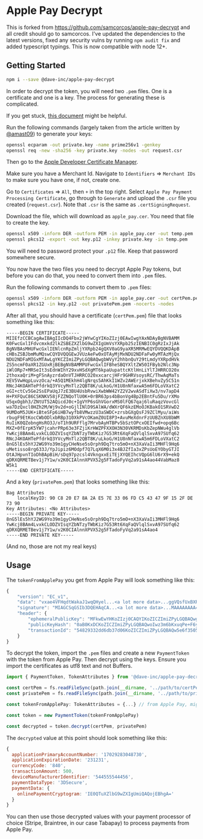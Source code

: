 # Apple Pay Decrypt

This is forked from https://github.com/samcorcos/apple-pay-decrypt and all credit should go to samcorcos. I've updated the dependencies to the latest versions, fixed any security vulns by running `npm audit fix` and added typescript typings. This is now compatible with node 12+.

## Getting Started

```sh
npm i --save @dave-inc/apple-pay-decrypt
```

In order to decrypt the token, you will need two `.pem` files. One is a certificate and one is a key. The process for generating these is complicated.

If you get stuck, [this document](https://aaronmastsblog.com/blog/apple-pay-certificates/) might be helpful.

Run the following commands (largely taken from the article written by [@amast09](https://github.com/amast09)) to generate your keys:

```sh
openssl ecparam -out private.key -name prime256v1 -genkey
openssl req -new -sha256 -key private.key -nodes -out request.csr
```

Then go to the [Apple Developer Certificate Manager](https://developer.apple.com/account/ios/certificate/).

Make sure you have a Merchant Id. Navigate to `Identifiers` => `Merchant IDs` to make sure you have one, if not, create one.

Go to `Certificates` => `All`, then `+` in the top right. Select `Apple Pay Payment Processing Certificate`, go through to `Generate` and upload the `.csr` file you created (`request.csr`). Note that `.csr` is the same as `.certSigningRequest`.

Download the file, which will download as `apple_pay.cer`. You need that file to create the key.

```sh
openssl x509 -inform DER -outform PEM -in apple_pay.cer -out temp.pem
openssl pkcs12 -export -out key.p12 -inkey private.key -in temp.pem
```

You will need to password protect your `.p12` file. Keep that password somewhere secure.

You now have the two files you need to decrypt Apple Pay tokens, but before you can do that, you need to convert them into `.pem` files.

Run the following commands to convert them to `.pem` files:

```sh
openssl x509 -inform DER -outform PEM -in apple_pay.cer -out certPem.pem
openssl pkcs12 -in key.p12 -out privatePem.pem -nocerts -nodes
```

After all that, you should have a certificate (`certPem.pem`) file that looks something like this:

```
-----BEGIN CERTIFICATE-----
MIIEfzCCBCagAwIBAgIIcDQ4Fbx2jWYwCgYIKoZIzj0EAwIwgYAxNDAyBgNVBAMM
K0FwcGxlIFdvcmxkd2lkZSBEZXZlbG9wZXIgUmVsYXRpb25zIENBIC0gRzIxJjAk
BgNVBAsMHUFwcGxlIENlcnRpZmljYXRpb24gQXV0aG9yaXR5MRMwEQYDVQQKDApB
cHBsZSBJbmMuMQswCQYDVQQGEwJVUzAeFw0xOTAyMjMxNDU2NDFaFw0yMTAzMjQx
NDU2NDFaMIGxMTAwLgYKCZImiZPyLGQBAQwgbWVyY2hhbnQuY29tLmdyYXRpdHVk
ZS5ncmF0aXR1ZGUxRjBEBgNVBAMMPUFwcGxlIFBheSBQYXltZW50IFByb2Nlc3Np
iWlORp7+MRSeIt3sEdnWIhY29xvHSdXgMT6kpaUupattcKtlHnLiYlTJHRRCO20x
2thoxaQriM+gFSnAyzrdaOnVTJHRRCO20xxcarcjHFr9GHRVsoysRC/ThwAqMaTs
XEV5VwHqpLuvzOca/+A5Q1MEkhH4lgNrqs5AhKkI1WZv2AWErjxkXBehvZy5C51n
RNcJ4KOAHTePfdrkQ3YVcyMnTlz2QBT8K/uLkoG/H1U8nNfaxwA5m6FDLoVXatC2
oGI+ctCv5Ge2SsEPaUqJ7zE3BU4UsbRvwiXwbWW42YZ2V2wvASdTiXw3/nv7apD4
H+PXFQuC86CSKNKV58jFZZNQoTlU0K+0rBR63ps4bBonVg4Bp2EBntFu5Du/rXMo
U5qxOgbh3/ZNtUT52AQicdJ0c+IgVYP6sGhVGorxMS0lFQ67qaj6luRaqzVovcGl
wa7DzQxcl0HZh2M/Wj9v2d+oGjlINlD9SAlWA/dWXrQF6kzEMoOJKBakO1SRVwD2
9UMDoM5JUK+iBteSFp6iHB7wyfb8VMwzzU3aSWDC+zrsbGXgQsFJ9ZClMyu/aiWs
rbugF9EtKocCWbODlxbRBp310XkPVcOKamZ0UI8P3+AvuMeXdnrFzUUBZnXU8bWM
RuIiK0QZobngHsRO3J/oT1h9URFflg7MrvbAyHTBPv5bSztOPcxOEIfwd+opq6Bc
MXZ+0fErpK5YW7jcahrPRp63e3FZjiKrHWZPFXXOH3N30VKRMDsKbZepNWu4glVb
YwKcj8BAm4LvxkCLODZVIsqYZbNTzyTWbKiz7G53Rt6XqFaQVlqlSxvA97SUfq62
RNcJ4KOAHTePfdrkQ3YVcyMnTlz2QBT8K/uLkoG/H1U8nNfaxwA5m6FDLoVXatC2
8nG5lEs5hYJ2WG9Yo39m1gyCHeNse5sOrph9Dq7tro5mO+nX3XaVaIi3MHFl9Hq6
uMetisso8rg633J/YpJipiz6MOdpf7Q7LqX6M0i3x4BJZfIa3xZPsUoEYObyGTJI
OtAJHpvnTIoDhBApBiH/sDq97pzcsl4VkngxxEiTEjXYQEIhcVQpG6lU6rX9+ekQ
qDRXQRMETBev1j7Y1w/v2K0CIAlnnXPVX52g5FTadoFyVq2a91sA4ao44VabMaz8
W5k1
-----END CERTIFICATE-----
```

And a key (`privatePem.pem`) that looks something like this:

```
Bag Attributes
    localKeyID: 90 C8 20 E7 8A 2A E5 7E 33 06 FD C5 43 47 9F 15 2F DE 73 90
Key Attributes: <No Attributes>
-----BEGIN PRIVATE KEY-----
8nG5lEs5hYJ2WG9Yo39m1gyCHeNse5sOrph9Dq7tro5mO+nX3XaVaIi3MHFl9Hq6
YwKcj8BAm4LvxkCLODZVIsqYZbNTzyTWbKiz7G53Rt6XqFaQVlqlSxvA97SUfq62
qDRXQRMETBev1j7Y1w/v2K0CIAlnnXPVX52g5FTadoFyVq2a91sA4ao4
-----END PRIVATE KEY-----
```

(And no, those are not my real keys)

## Usage

The `tokenFromApplePay` you get from Apple Pay will look something like this:

```js
{
    "version": "EC_v1",
    "data": "vxae4VFHqdtWakaJ1wqQHyel...<a lot more data>...ggVQsfUxBXR8=",
    "signature": "MIAGCSqGSIb3DQEHAqCA...<a lot more data>...MAAAAAAAA=",
    "header": {
        "ephemeralPublicKey": "MFkwEwYHKoZIzj0CAQYIKoZICZImiZPyLGQBAQwgbWVyY2hhbnQuY29tLmdy332d55suNAl1RIZi3KIT5hwmiSKSch9+6OOGlRZw0xOTAy4jejmO0A==",
        "publicKeyHash": "0aB0KxDCKoZICZImiZPyLGQBAQwoIwz3m6bKxuqPe+F6yQco=",
        "transactionId": "54829332dd6db37d06KoZICZImiZPyLGQBAQw5e6f35059acad43133d792fc139"
    }
}
```

To decrypt the token, import the `.pem` files and create a new `PaymentToken` with the token from Apple Pay. Then decrypt using the keys. Ensure you import the certificates as utf8 text and not Buffers.

```ts
import { PaymentToken, TokenAttributes } from '@dave-inc/apple-pay-decrypt';

const certPem = fs.readFileSync(path.join(__dirname, '../path/to/certPem.pem'), 'utf8')
const privatePem = fs.readFileSync(path.join(__dirname, '../path/to/privatePem.pem'), 'utf8')

const tokenFromApplePay: TokenAttributes = {...} // from Apple Pay, might have to be adjusted slightly

const token = new PaymentToken(tokenFromApplePay)

const decrypted = token.decrypt(certPem, privatePem)
```

The `decrypted` value at this point should look something like this:

```js
{
  applicationPrimaryAccountNumber: '17029283048730',
  applicationExpirationDate: '231231',
  currencyCode: '840',
  transactionAmount: 500,
  deviceManufacturerIdentifier: '544555544456',
  paymentDataType: '3DSecure',
  paymentData: {
    onlinePaymentCryptogram: 'IE0QTuXZlbG9wZXIgUmiQAQojEBhgA='
  }
}
```

You can then use those decrypted values with your payment processor of choice (Stripe, Braintree, in our case Tabapay) to process payments from Apple Pay.
